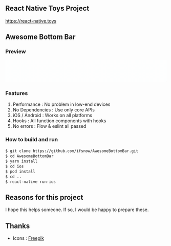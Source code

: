 ## React Native Toys Project
https://react-native.toys

## Awesome Bottom Bar
### Preview
![Screenshot](screenshots/bottom-bar-2.gif)

### Features
1. Performance : No problem in low-end devices
2. No Dependencies : Use only core APIs
3. iOS / Android : Works on all platforms
4. Hooks : All function components with hooks
5. No errors : Flow & eslint all passed

### How to build and run
```shell
$ git clone https://github.com/ifsnow/AwesomeBottomBar.git
$ cd AwesomeBottomBar
$ yarn install
$ cd ios
$ pod install
$ cd ..
$ react-native run-ios
```

## Reasons for this project
I hope this helps someone. If so, I would be happy to prepare these.

## Thanks
- Icons : [Freepik](http://www.freepik.com)
